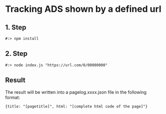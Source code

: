 # Tracking ADS shown by a defined url

## 1. Step

```#:> npm install```

## 2. Step

```#:> node index.js "https://url.com/0/00000000"```

## Result

The result will be written into a pagelog.xxxx.json file in the following format: 

```{title: "[pagetitle]", html: "[complete html code of the page]"}```
